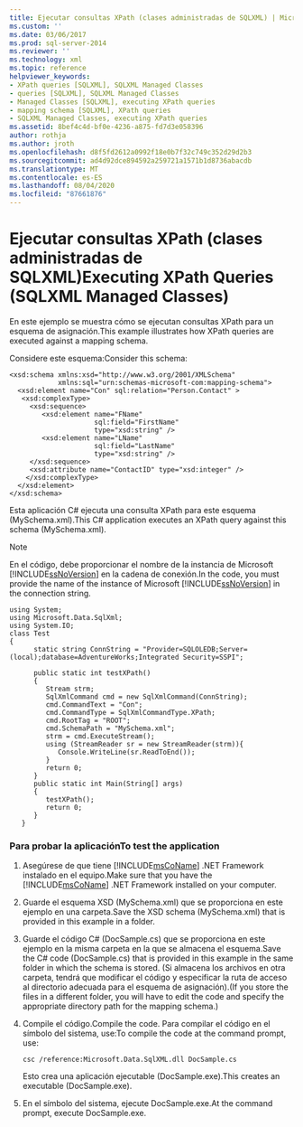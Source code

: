 ```yaml
---
title: Ejecutar consultas XPath (clases administradas de SQLXML) | Microsoft Docs
ms.custom: ''
ms.date: 03/06/2017
ms.prod: sql-server-2014
ms.reviewer: ''
ms.technology: xml
ms.topic: reference
helpviewer_keywords:
- XPath queries [SQLXML], SQLXML Managed Classes
- queries [SQLXML], SQLXML Managed Classes
- Managed Classes [SQLXML], executing XPath queries
- mapping schema [SQLXML], XPath queries
- SQLXML Managed Classes, executing XPath queries
ms.assetid: 8bef4c4d-bf0e-4236-a875-fd7d3e058396
author: rothja
ms.author: jroth
ms.openlocfilehash: d8f5fd2612a0992f18e0b7f32c749c352d29d2b3
ms.sourcegitcommit: ad4d92dce894592a259721a1571b1d8736abacdb
ms.translationtype: MT
ms.contentlocale: es-ES
ms.lasthandoff: 08/04/2020
ms.locfileid: "87661876"
---
```

# <a name="executing-xpath-queries-sqlxml-managed-classes"></a><span data-ttu-id="a9490-102">Ejecutar consultas XPath (clases administradas de SQLXML)</span><span class="sxs-lookup"><span data-stu-id="a9490-102">Executing XPath Queries (SQLXML Managed Classes)</span></span>
  <span data-ttu-id="a9490-103">En este ejemplo se muestra cómo se ejecutan consultas XPath para un esquema de asignación.</span><span class="sxs-lookup"><span data-stu-id="a9490-103">This example illustrates how XPath queries are executed against a mapping schema.</span></span>  
  
 <span data-ttu-id="a9490-104">Considere este esquema:</span><span class="sxs-lookup"><span data-stu-id="a9490-104">Consider this schema:</span></span>  
  
```  
<xsd:schema xmlns:xsd="http://www.w3.org/2001/XMLSchema"  
            xmlns:sql="urn:schemas-microsoft-com:mapping-schema">  
  <xsd:element name="Con" sql:relation="Person.Contact" >  
   <xsd:complexType>  
     <xsd:sequence>  
        <xsd:element name="FName"    
                     sql:field="FirstName"   
                     type="xsd:string" />   
        <xsd:element name="LName"    
                     sql:field="LastName"    
                     type="xsd:string" />  
     </xsd:sequence>  
     <xsd:attribute name="ContactID" type="xsd:integer" />  
    </xsd:complexType>  
  </xsd:element>  
</xsd:schema>  
```  
  
 <span data-ttu-id="a9490-105">Esta aplicación C# ejecuta una consulta XPath para este esquema (MySchema.xml).</span><span class="sxs-lookup"><span data-stu-id="a9490-105">This C# application executes an XPath query against this schema (MySchema.xml).</span></span>  
  
> [!NOTE]  
>  <span data-ttu-id="a9490-106">En el código, debe proporcionar el nombre de la instancia de Microsoft [!INCLUDE[ssNoVersion](../../../includes/ssnoversion-md.md)] en la cadena de conexión.</span><span class="sxs-lookup"><span data-stu-id="a9490-106">In the code, you must provide the name of the instance of Microsoft [!INCLUDE[ssNoVersion](../../../includes/ssnoversion-md.md)] in the connection string.</span></span>  
  
```  
using System;  
using Microsoft.Data.SqlXml;  
using System.IO;  
class Test  
{  
      static string ConnString = "Provider=SQLOLEDB;Server=(local);database=AdventureWorks;Integrated Security=SSPI";  
  
      public static int testXPath()  
      {  
         Stream strm;  
         SqlXmlCommand cmd = new SqlXmlCommand(ConnString);  
         cmd.CommandText = "Con";  
         cmd.CommandType = SqlXmlCommandType.XPath;  
         cmd.RootTag = "ROOT";  
         cmd.SchemaPath = "MySchema.xml";  
         strm = cmd.ExecuteStream();  
         using (StreamReader sr = new StreamReader(strm)){  
            Console.WriteLine(sr.ReadToEnd());  
         }  
         return 0;  
      }  
      public static int Main(String[] args)  
      {  
         testXPath();  
         return 0;  
      }  
   }  
```  
  
### <a name="to-test-the-application"></a><span data-ttu-id="a9490-107">Para probar la aplicación</span><span class="sxs-lookup"><span data-stu-id="a9490-107">To test the application</span></span>  
  
1.  <span data-ttu-id="a9490-108">Asegúrese de que tiene [!INCLUDE[msCoName](../../../includes/msconame-md.md)] .NET Framework instalado en el equipo.</span><span class="sxs-lookup"><span data-stu-id="a9490-108">Make sure that you have the [!INCLUDE[msCoName](../../../includes/msconame-md.md)] .NET Framework installed on your computer.</span></span>  
  
2.  <span data-ttu-id="a9490-109">Guarde el esquema XSD (MySchema.xml) que se proporciona en este ejemplo en una carpeta.</span><span class="sxs-lookup"><span data-stu-id="a9490-109">Save the XSD schema (MySchema.xml) that is provided in this example in a folder.</span></span>  
  
3.  <span data-ttu-id="a9490-110">Guarde el código C# (DocSample.cs) que se proporciona en este ejemplo en la misma carpeta en la que se almacena el esquema.</span><span class="sxs-lookup"><span data-stu-id="a9490-110">Save the C# code (DocSample.cs) that is provided in this example in the same folder in which the schema is stored.</span></span> <span data-ttu-id="a9490-111">(Si almacena los archivos en otra carpeta, tendrá que modificar el código y especificar la ruta de acceso al directorio adecuada para el esquema de asignación).</span><span class="sxs-lookup"><span data-stu-id="a9490-111">(If you store the files in a different folder, you will have to edit the code and specify the appropriate directory path for the mapping schema.)</span></span>  
  
4.  <span data-ttu-id="a9490-112">Compile el código.</span><span class="sxs-lookup"><span data-stu-id="a9490-112">Compile the code.</span></span> <span data-ttu-id="a9490-113">Para compilar el código en el símbolo del sistema, use:</span><span class="sxs-lookup"><span data-stu-id="a9490-113">To compile the code at the command prompt, use:</span></span>  
  
    ```  
    csc /reference:Microsoft.Data.SqlXML.dll DocSample.cs  
    ```  
  
     <span data-ttu-id="a9490-114">Esto crea una aplicación ejecutable (DocSample.exe).</span><span class="sxs-lookup"><span data-stu-id="a9490-114">This creates an executable (DocSample.exe).</span></span>  
  
5.  <span data-ttu-id="a9490-115">En el símbolo del sistema, ejecute DocSample.exe.</span><span class="sxs-lookup"><span data-stu-id="a9490-115">At the command prompt, execute DocSample.exe.</span></span>  
  
  
